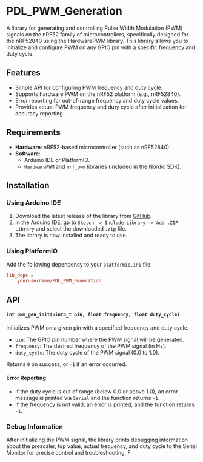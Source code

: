 # PDL_PWM_Generation

A library for generating and controlling Pulse Width Modulation (PWM) signals on the nRF52 family of microcontrollers, specifically designed for the nRF52840 using the HardwarePWM library. This library allows you to initialize and configure PWM on any GPIO pin with a specific frequency and duty cycle.

## Features
- Simple API for configuring PWM frequency and duty cycle.
- Supports hardware PWM on the nRF52 platform (e.g., nRF52840).
- Error reporting for out-of-range frequency and duty cycle values.
- Provides actual PWM frequency and duty cycle after initialization for accuracy reporting.

## Requirements
- **Hardware**: nRF52-based microcontroller (such as nRF52840).
- **Software**: 
  - Arduino IDE or PlatformIO.
  - `HardwarePWM` and `nrf_pwm` libraries (included in the Nordic SDK).

## Installation

### Using Arduino IDE
1. Download the latest release of the library from [GitHub](https://github.com/yourusername/PDL_PWM_Generation).
2. In the Arduino IDE, go to `Sketch -> Include Library -> Add .ZIP Library` and select the downloaded `.zip` file.
3. The library is now installed and ready to use.

### Using PlatformIO
Add the following dependency to your `platformio.ini` file:

```ini
lib_deps =
    yourusername/PDL_PWM_Generation
```

## API

#### `int pwm_gen_init(uint8_t pin, float frequency, float duty_cycle)`
Initializes PWM on a given pin with a specified frequency and duty cycle.

- `pin`: The GPIO pin number where the PWM signal will be generated.
- `frequency`: The desired frequency of the PWM signal (in Hz).
- `duty_cycle`: The duty cycle of the PWM signal (0.0 to 1.0).
  
Returns `0` on success, or `-1` if an error occurred.

#### Error Reporting
- If the duty cycle is out of range (below 0.0 or above 1.0), an error message is printed via `Serial` and the function returns `-1`.
- If the frequency is not valid, an error is printed, and the function returns `-1`.

### Debug Information

After initializing the PWM signal, the library prints debugging information about the prescaler, top value, actual frequency, and duty cycle to the Serial Monitor for precise control and troubleshooting.
F